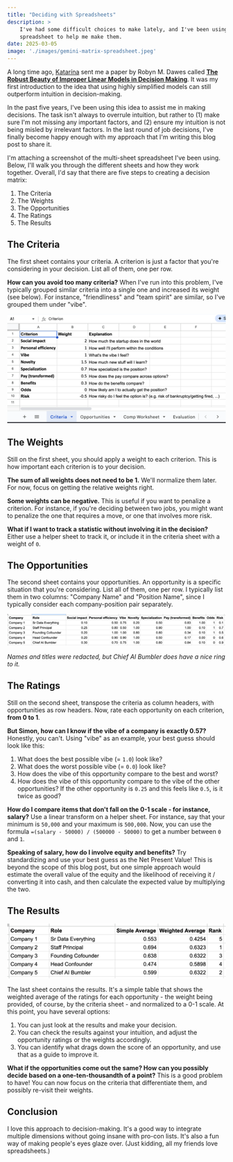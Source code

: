 ```yaml
---
title: "Deciding with Spreadsheets"
description: >
    I've had some difficult choices to make lately, and I've been using a
    spreadsheet to help me make them.
date: 2025-03-05
image: './images/gemini-matrix-spreadsheet.jpeg'
---
```


A long time ago, [Katarína](https://www.linkedin.com/in/katarina-r-3840401b8) sent me a paper by Robyn M. Dawes called **[The Robust Beauty of Improper Linear Models in Decision Making](https://www.cmu.edu/dietrich/sds/docs/dawes/the-robust-beauty-of-improper-linear-models-in-decision-making.pdf)**. It was my first introduction to the idea that using highly simplified models can still outperform intuition in decision-making.

In the past five years, I've been using this idea to assist me in making decisions. The task isn't always to overrule intuition, but rather to (1) make sure I'm not missing any important factors, and (2) ensure my intuition is not being misled by irrelevant factors. In the last round of job decisions, I've finally become happy enough with my approach that I'm writing this blog post to share it.

I'm attaching a screenshot of the multi-sheet spreadsheet I've been using. Below, I'll walk you through the different sheets and how they work together. Overall, I'd say that there are five steps to creating a decision matrix:

1. The Criteria
2. The Weights
3. The Opportunities
4. The Ratings
5. The Results

## The Criteria

The first sheet contains your criteria. A criterion is just a factor that you're considering in your decision. List all of them, one per row.

**How can you avoid too many criteria?** When I've run into this problem, I've typically grouped similar criteria into a single one and increased its weight (see below). For instance, "friendliness" and "team spirit" are similar, so I've grouped them under "vibe".

![The Criteria Sheet](images/decision-sheet1.png)

## The Weights

Still on the first sheet, you should apply a weight to each criterion. This is how important each criterion is to your decision.

**The sum of all weights does not need to be 1.** We'll normalize them later. For now, focus on getting the relative weights right.

**Some weights can be negative.** This is useful if you want to penalize a criterion. For instance, if you're deciding between two jobs, you might want to penalize the one that requires a move, or one that involves more risk.

**What if I want to track a statistic without involving it in the decision?** Either use a helper sheet to track it, or include it in the criteria sheet with a weight of `0`.

## The Opportunities

The second sheet contains your opportunities. An opportunity is a specific situation that you're considering. List all of them, one per row. I typically list them in two columns: "Company Name" and "Position Name", since I typically consider each company-position pair separately.

![The Opportunities Sheet](images/decision-sheet2.png)

_Names and titles were redacted, but Chief AI Bumbler does have a nice ring to it._

## The Ratings

Still on the second sheet, transpose the criteria as column headers, with opportunities as row headers. Now, rate each opportunity on each criterion, **from 0 to 1**.

**But Simon, how can I know if the vibe of a company is exactly 0.57?** Honestly, you can't. Using "vibe" as an example, your best guess should look like this:

1. What does the best possible vibe (= `1.0`) look like?
2. What does the worst possible vibe (= `0.0`) look like?
3. How does the vibe of this opportunity compare to the best and worst?
4. How does the vibe of this opportunity compare to the vibe of the other opportunities? If the other opportunity is `0.25` and this feels like `0.5`, is it twice as good?

**How do I compare items that don't fall on the 0-1 scale - for instance, salary?** Use a linear transform on a helper sheet. For instance, say that your minimum is `50,000` and your maximum is `500,000`. Now, you can use the formula `=(salary - 50000) / (500000 - 50000)` to get a number between `0` and `1`.

**Speaking of salary, how do I involve equity and benefits?** Try standardizing and use your best guess as the Net Present Value! This is beyond the scope of this blog post, but one simple approach would estimate the overall value of the equity and the likelihood of receiving it / converting it into cash, and then calculate the expected value by multiplying the two.

## The Results

![The Results Sheet](images/decision-sheet3.png)

The last sheet contains the results. It's a simple table that shows the weighted average of the ratings for each opportunity - the weight being provided, of course, by the criteria sheet - and normalized to a 0-1 scale. At this point, you have several options:

1. You can just look at the results and make your decision.
2. You can check the results against your intuition, and adjust the opportunity ratings or the weights accordingly.
3. You can identify what drags down the score of an opportunity, and use that as a guide to improve it.

**What if the opportunities come out the same? How can you possibly decide based on a one-ten-thousandth of a point?** This is a good problem to have! You can now focus on the criteria that differentiate them, and possibly re-visit their weights.  

## Conclusion

I love this approach to decision-making. It's a good way to integrate multiple dimensions without going insane with pro-con lists. It's also a fun way of making people's eyes glaze over. (Just kidding, all my friends love spreadsheets.)